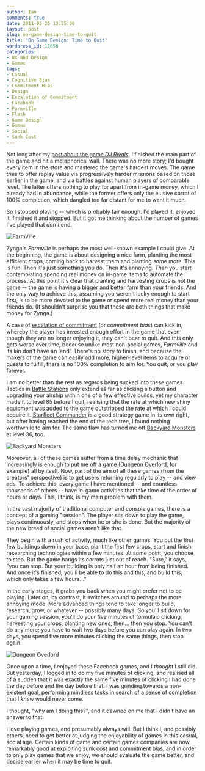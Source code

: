```yaml
---
author: Ian
comments: true
date: 2011-05-25 13:55:08
layout: post
slug: on-game-design-time-to-quit
title: 'On Game Design: Time to Quit'
wordpress_id: 11656
categories:
- UX and Design
- Games
tags:
- Casual
- Cognitive Bias
- Commitment Bias
- Design
- Escalation of Commitment
- Facebook
- Farmville
- Flash
- Game Design
- Games
- Social
- Sunk Cost
---
```


Not long after my [post about the game _DJ Rivals_](http://onlydreaming.net/blog/on-game-design-dj-rivals), I finished the main part of the game and hit a metaphorical wall. There was no more story; I'd bought every item in the store and mastered the game's hardest moves. The game tries to offer replay value via progressively harder missions based on those earlier in the game, and via battles against human players of comparable level. The latter offers nothing to play for apart from in-game money, which I already had in abundance, while the former offers only the elusive carrot of 100% completion, which dangled too far distant for me to want it much.

So I stopped playing -- which is probably fair enough. I'd played it, enjoyed it, finished it and stopped. But it got me thinking about the number of games I've played that _don't_ end.

![FarmVille](http://files.ianrenton.com/sites/blog/2011/05/fv.jpg)

Zynga's _Farmville_ is perhaps the most well-known example I could give. At the beginning, the game is about designing a nice farm, planting the most efficient crops, coming back to harvest them and planting some more. This is fun. Then it's just something you do. Then it's annoying. _Then_ you start contemplating spending real money on in-game items to automate the process. At this point it's clear that planting and harvesting crops is _not_ the game -- the game is having a bigger and better farm than your friends. And the only way to achieve this, assuming you weren't lucky enough to start first, is to be more devoted to the game or spend more real money than your friends do. (It shouldn't surprise you that these are both things that make money for Zynga.)

A case of [escalation of commitment](http://en.wikipedia.org/wiki/Escalation_of_commitment) (or _commitment bias_) can kick in, whereby the player has invested enough effort in the game that even though they are no longer enjoying it, they can't bear to quit. And this only gets worse over time, because unlike most non-social games, _Farmville_ and its kin don't have an 'end'. There's no story to finish, and because the makers of the game can easily add more, higher-level items to acquire or quests to fulfill, there is no 100% completion to aim for. You quit, or you play forever.

I am no better than the rest as regards being sucked into these games. Tactics in [Battle Stations](http://apps.facebook.com/battlestations/fbml.php) only extend as far as clicking a button and upgrading your airship within one of a few effective builds, yet my character made it to level 85 before I quit, realising that the rate at which new shiny equipment was added to the game outstripped the rate at which I could acquire it. [Starfleet Commander](http://apps.facebook.com/starfleet_commander) is a good strategy game in its own right, but after having reached the end of the tech tree, I found nothing worthwhile to aim for. The same flaw has turned me off [Backyard Monsters](http://apps.facebook.com/backyardmonsters) at level 36, too.

![Backyard Monsters](http://files.ianrenton.com/sites/blog/2011/05/bym.jpg)

Moreover, all of these games suffer from a time delay mechanic that increasingly is enough to put me off a game ([Dungeon Overlord](http://apps.facebook.com/dungeonoverlord), for example) all by itself. Now, part of the aim of all these games (from the creators' perspective) is to get users returning regularly to play -- and view ads. To achieve this, every game I have mentioned -- and countless thousands of others -- have in-game activities that take time of the order of hours or days. This, I think, is my main problem with them.

In the vast majority of traditional computer and console games, there is a concept of a gaming "session". The player sits down to play the game, plays continuously, and stops when he or she is done. But the majority of the new breed of social games aren't like that.

They begin with a rush of activity, much like other games. You put the first few buildings down in your base, plant the first few crops, start and finish researching technologies within a few minutes. At some point, you choose to stop. But the game hangs its carrots just out of reach. "Sure," it says, "you can stop. But your building is only half an hour from being finished. And once it's finished, you'll be able to do this and this, and build this, which only takes a few hours..."

In the early stages, it grabs you back when you might prefer not to be playing. Later on, by contrast, it switches around to perhaps the more annoying mode. More advanced things tend to take longer to build, research, grow, or whatever -- possibly many days. So you'll sit down for your gaming session, you'll do your five minutes of formulaic clicking, harvesting your crops, planting new ones, then... then you stop. You can't do any more; you have to wait two days before you can play again. In two days, you spend five more minutes clicking the same things, then stop again.

![Dungeon Overlord](http://files.ianrenton.com/sites/blog/2011/05/do.jpg)

Once upon a time, I enjoyed these Facebook games, and I _thought_ I still did. But yesterday, I logged in to do my five minutes of clicking, and realised all of a sudden that it was exactly the same five minutes of clicking I had done the day before and the day before that. I was grinding towards a non-existent goal, performing mindless tasks in search of a sense of completion that I _knew_ would never come.

I thought, "why am I doing this?", and it dawned on me that I didn't have an answer to that.

I love playing games, and presumably always will. But I think I, and possibly others, need to get better at judging the enjoyability of games in this casual, social age. Certain kinds of game and certain games companies are now remarkably good at exploiting sunk cost and commitment bias, and in order to only play games that we enjoy, we should evaluate the game better, and decide earlier when it may be time to quit.

